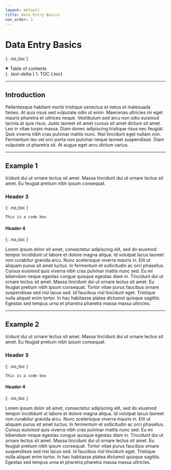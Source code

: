 ```yaml
---
layout: default
title: Data Entry Basics
nav_order: 3
---
```


# Data Entry Basics
{: .no_toc }

<details open markdown="block">
  <summary>
    Table of contents
  </summary>
  {: .text-delta }
1. TOC
{:toc}
</details>

---

## Introduction

Pellentesque habitant morbi tristique senectus et netus et malesuada fames. At quis risus sed vulputate odio ut enim. Maecenas ultricies mi eget mauris pharetra et ultrices neque. Vestibulum sed arcu non odio euismod lacinia at quis risus. Justo laoreet sit amet cursus sit amet dictum sit amet. Leo in vitae turpis massa. Diam donec adipiscing tristique risus nec feugiat. Quis viverra nibh cras pulvinar mattis nunc. Nisl tincidunt eget nullam non. Fermentum leo vel orci porta non pulvinar neque laoreet suspendisse. Diam vulputate ut pharetra sit. At augue eget arcu dictum varius.

---

## Example 1
Icidunt dui ut ornare lectus sit amet. Massa tincidunt dui ut ornare lectus sit amet. Eu feugiat pretium nibh ipsum consequat.

### Header 3
{: .no_toc }

```
This is a code box
```
#### Header 4
{: .no_toc }

Lorem ipsum dolor sit amet, consectetur adipiscing elit, sed do eiusmod tempor incididunt ut labore et dolore magna aliqua. Id volutpat lacus laoreet non curabitur gravida arcu. Nunc scelerisque viverra mauris in. Elit ut aliquam purus sit amet luctus. In fermentum et sollicitudin ac orci phasellus. Cursus euismod quis viverra nibh cras pulvinar mattis nunc sed. Eu mi bibendum neque egestas congue quisque egestas diam in. Tincidunt dui ut ornare lectus sit amet. Massa tincidunt dui ut ornare lectus sit amet. Eu feugiat pretium nibh ipsum consequat. Tortor vitae purus faucibus ornare suspendisse sed nisi lacus sed. Id faucibus nisl tincidunt eget. Tristique nulla aliquet enim tortor. In hac habitasse platea dictumst quisque sagittis. Egestas sed tempus urna et pharetra pharetra massa massa ultricies.

---

## Example 2
Icidunt dui ut ornare lectus sit amet. Massa tincidunt dui ut ornare lectus sit amet. Eu feugiat pretium nibh ipsum consequat.

### Header 3
{: .no_toc }

```
This is a code box
```
#### Header 4
{: .no_toc }

Lorem ipsum dolor sit amet, consectetur adipiscing elit, sed do eiusmod tempor incididunt ut labore et dolore magna aliqua. Id volutpat lacus laoreet non curabitur gravida arcu. Nunc scelerisque viverra mauris in. Elit ut aliquam purus sit amet luctus. In fermentum et sollicitudin ac orci phasellus. Cursus euismod quis viverra nibh cras pulvinar mattis nunc sed. Eu mi bibendum neque egestas congue quisque egestas diam in. Tincidunt dui ut ornare lectus sit amet. Massa tincidunt dui ut ornare lectus sit amet. Eu feugiat pretium nibh ipsum consequat. Tortor vitae purus faucibus ornare suspendisse sed nisi lacus sed. Id faucibus nisl tincidunt eget. Tristique nulla aliquet enim tortor. In hac habitasse platea dictumst quisque sagittis. Egestas sed tempus urna et pharetra pharetra massa massa ultricies.

